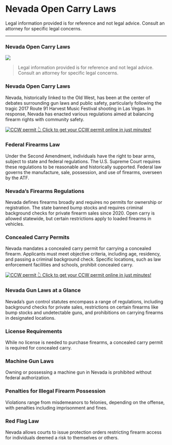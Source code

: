 # Nevada Open Carry Laws

Legal information provided is for reference and not legal advice. Consult an attorney for specific legal concerns. 

* * *

### Nevada Open Carry Laws

![](https://cdn-images-1.medium.com/max/800/1*5rOalaFl_t-66y47AZVP8Q.png)

> Legal information provided is for reference and not legal advice. Consult an attorney for specific legal concerns.

### Nevada Open Carry Laws

Nevada, historically linked to the Old West, has been at the center of debates surrounding gun laws and public safety, particularly following the tragic 2017 Route 91 Harvest Music Festival shooting in Las Vegas. In response, Nevada has enacted various regulations aimed at balancing firearm rights with community safety.

<a href="https://serp.ly/ccw">
<div>
    <img src="https://cdn-images-1.medium.com/max/1200/1*aCmvRhaa5Xjz4zDZxHzAjg.png" alt="CCW permit">
    👆 Click to get your CCW permit online in just minutes!
</div>
</a>

### Federal Firearms Law

Under the Second Amendment, individuals have the right to bear arms, subject to state and federal regulations. The U.S. Supreme Court requires these regulations to be reasonable and historically supported. Federal law governs the manufacture, sale, possession, and use of firearms, overseen by the ATF.

### Nevada’s Firearms Regulations

Nevada defines firearms broadly and requires no permits for ownership or registration. The state banned bump stocks and requires criminal background checks for private firearm sales since 2020. Open carry is allowed statewide, but certain restrictions apply to loaded firearms in vehicles.

### Concealed Carry Permits

Nevada mandates a concealed carry permit for carrying a concealed firearm. Applicants must meet objective criteria, including age, residency, and passing a criminal background check. Specific locations, such as law enforcement facilities and schools, prohibit concealed carry.


<a href="https://serp.ly/ccw">
<div>
    <img src="https://cdn-images-1.medium.com/max/1200/1*TMCVgNoKp2NAtvLSAMkaJg.png" alt="CCW permit">
    👆 Click to get your CCW permit online in just minutes!
</div>
</a>


### Nevada Gun Laws at a Glance

Nevada’s gun control statutes encompass a range of regulations, including background checks for private sales, restrictions on certain firearms like bump stocks and undetectable guns, and prohibitions on carrying firearms in designated locations.

### License Requirements

While no license is needed to purchase firearms, a concealed carry permit is required for concealed carry.

### Machine Gun Laws

Owning or possessing a machine gun in Nevada is prohibited without federal authorization.

### Penalties for Illegal Firearm Possession

Violations range from misdemeanors to felonies, depending on the offense, with penalties including imprisonment and fines.

### Red Flag Law

Nevada allows courts to issue protection orders restricting firearm access for individuals deemed a risk to themselves or others.




